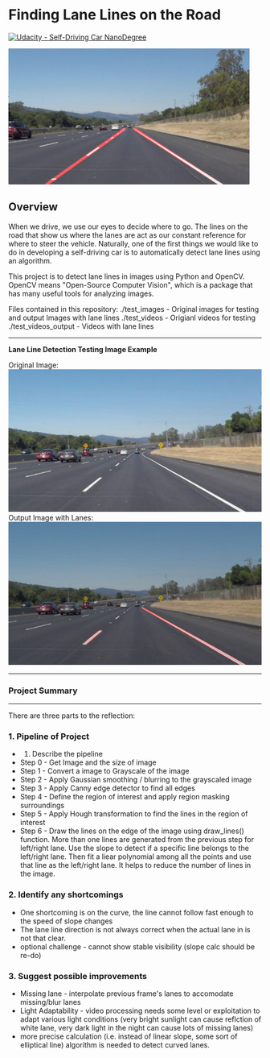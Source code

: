 # **Finding Lane Lines on the Road** 
[![Udacity - Self-Driving Car NanoDegree](https://s3.amazonaws.com/udacity-sdc/github/shield-carnd.svg)](http://www.udacity.com/drive)

<img src="examples/laneLines_thirdPass.jpg" width="480" alt="Combined Image" />

Overview
---

When we drive, we use our eyes to decide where to go.  The lines on the road that show us where the lanes are act as our constant reference for where to steer the vehicle.  Naturally, one of the first things we would like to do in developing a self-driving car is to automatically detect lane lines using an algorithm.

This project is to detect lane lines in images using Python and OpenCV.  OpenCV means "Open-Source Computer Vision", which is a package that has many useful tools for analyzing images.


Files contained in this repository:
  ./test_images - Original images for testing and output Images with lane lines 
  ./test_videos - Origianl videos for testing
  ./test_videos_output - Videos with lane lines

---

**Lane Line Detection Testing Image Example**

Original Image:
![](./test_images/solidWhiteCurve.jpg)
Output Image with Lanes:
![](./test_images/solidWhiteCurveProcessed.png)

---
### Project Summary
---
There are three parts to the reflection:

### 1. Pipeline of Project
* 1. Describe the pipeline
* Step 0 - Get Image and the size of image
* Step 1 - Convert a image to Grayscale of the image
* Step 2 - Apply Gaussian smoothing / blurring to the grayscaled image
* Step 3 - Apply Canny edge detector to find all edges
* Step 4 - Define the region of interest and apply region masking surroundings
* Step 5 - Apply Hough transformation to find the lines in the region of interest
* Step 6 - Draw the lines on the edge of the image using draw_lines() function. More than one lines are generated from the previous step for left/right lane. Use the slope to detect if a specific line belongs to the left/right lane. Then fit a liear polynomial among all the points and use that line as the left/right lane. It helps to reduce the number of lines in the image.

### 2. Identify any shortcomings
* One shortcoming is on the curve, the line cannot follow fast enough to the speed of slope changes  
* The lane line direction is not always correct when the actual lane in is not that clear.
* optional challenge - cannot show stable visibility (slope calc should be re-do)


### 3. Suggest possible improvements
* Missing lane - interpolate previous frame's lanes to accomodate missing/blur lanes 
* Light Adaptability - video processing needs some level or exploitation to adapt various light conditions  (very bright sunlight can cause reflction of white lane, very dark light in the night can cause lots of missing lanes) 
* more precise calculation (i.e. instead of linear slope, some sort of elliptical line) algorithm is needed to detect curved lanes.


